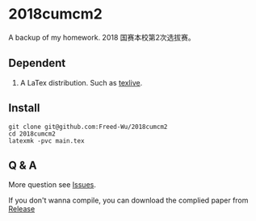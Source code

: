 2018cumcm2
==========

A backup of my homework. 2018 国赛本校第2次选拔赛。

Dependent
---------

1.  A LaTex distribution. Such as [texlive].

Install
-------

``` {.zsh}
git clone git@github.com:Freed-Wu/2018cumcm2
cd 2018cumcm2
latexmk -pvc main.tex
```

Q & A
-----

More question see [Issues].

If you don't wanna compile, you can download the complied paper from
[Release]

  [texlive]: https://github.com/TeX-Live/texlive-source
  [Issues]: https://github.com/Freed-Wu/2018cumcm2/issues
  [Release]: https://github.com/Freed-Wu/2018cumcm2/releases/

